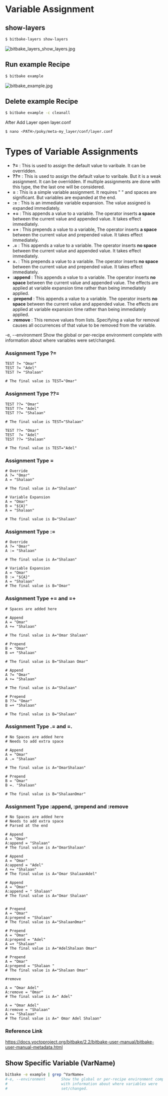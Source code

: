 # Variable Assignment

## show-layers
```bash
$ bitbake-layers show-layers
```
![bitbake_layers_show_layers.jpg](./bitbake_layers_show_layers.jpg)

##  Run example Recipe
```bash
$ bitbake example
```
![bitbake_example.jpg](./bitbake_example.jpg)

## Delete example Recipe
```bash
$ bitbake example -c cleanall
```
After Add Layer
open layer.conf
```bash 
$ nano <PATH>/poky/meta-my_layer/conf/layer.conf
```

# Types of Variable Assignments
* **?=**   : This is used to assign the default value to varibale. It can be overridden.
* **??=** : This is used to assign the default value to varibale. But it is a weak assignment. It can be overridden. If multiple assignments are done with this type, the the last one will be considered.
* **=**   : This is a simple variable assignment. It requires " " and spaces are significant. But variables are expanded at the end.
* **:=** : This is an immediate variable expansion. The value assigned is expanded immediately.
* **+=** : This appends a value to a variable. The operator inserts **a space** between the current value and appended value. It takes effect immediately.
* **=+** : This prepends a value to a variable, The operator inserts **a space** between the current value and prepended value. It takes effect immediately.
* **.=** :  This appends a value to a variable. The operator inserts **no space** between the current value and appended value. It takes effect immediately.
* **=.** : This prepends a value to a variable. The operator inserts **no space** between the current value and prepended value. It takes effect immediately.
* **:append** :  This appends a value to a variable. The operator inserts **no space** between the current value and appended value.  The effects are applied at variable expansion time rather than being immediately applied.
* **:prepend** :  This appends a value to a variable. The operator inserts **no space** between the current value and appended value. The effects are applied at variable expansion time rather than being immediately applied.
* **:remove** : This remove values from lists. Specifying a value for removal causes all occurrences of that value to be removed from the variable.








-e, --environment   Show the global or per-recipe environment complete
                    with information about where variables were set/changed.


### Assignment Type ?= 

```bitbake
TEST ?= "Omar"
TEST ?= "Adel"
TEST ?= "Shalaan"

# The final value is TEST="Omar" 
```

### Assignment Type ??= 

```bitbake
TEST ??= "Omar"
TEST ??= "Adel"
TEST ??= "Shalaan"

# The final value is TEST="Shalaan" 
```

```bitbake
TEST ??= "Omar"
TEST  ?= "Adel"
TEST ??= "Shalaan"

# The final value is TEST="Adel" 
```

### Assignment Type = 

```bitbake
# Override
A ?= "Omar"
A = "Shalaan"

# The final value is A="Shalaan" 

# Variable Expansion
A = "Omar"
B = "${A}"
A = "Shalaan"

# The final value is B="Shalaan" 
```

### Assignment Type := 

```bitbake
# Override
A ?= "Omar"
A := "Shalaan"

# The final value is A="Shalaan" 

# Variable Expansion
A = "Omar"
B := "${A}"
A = "Shalaan"
# The final value is B="Omar" 
```

### Assignment Type +=  and =+

```bitbake
# Spaces are added here

# Append
A = "Omar"
A += "Shalaan"

# The final value is A="Omar Shalaan" 

# Prepend
B = "Omar"
B =+ "Shalaan"

# The final value is B="Shalaan Omar"

# Append
A ?= "Omar"
A += "Shalaan"

# The final value is A="Shalaan"

# Prepend
B ??= "Omar"
B =+ "Shalaan"

# The final value is B="Shalaan"
```

### Assignment Type .=  and =.

```bitbake
# No Spaces are added here
# Needs to add extra space

# Append
A = "Omar"
A .= "Shalaan"

# The final value is A="OmarShalaan" 

# Prepend
B = "Omar"
B =. "Shalaan"

# The final value is B="ShalaanOmar"
```

### Assignment Type :append, :prepend and :remove

```bitbake
# No Spaces are added here
# Needs to add extra space
# Parsed at the end

# Append
A = "Omar"
A:append = "Shalaan"
# The final value is A="OmarShalaan" 

# Append
A = "Omar"
A:append = "Adel"
A += "Shalaan"
# The final value is A="Omar ShalaanAdel" 

# Append
A = "Omar"
A:append = " Shalaan"
# The final value is A="Omar Shalaan" 


# Prepend
A = "Omar"
A:prepend = "Shalaan"
# The final value is A="ShalaanOmar" 

# Prepend
A = "Omar"
A:prepend = "Adel"
A =+ "Shalaan"
# The final value is A="AdelShalaan Omar" 

# Prepend
A = "Omar"
A:prepend = "Shalaan "
# The final value is A="Shalaan Omar" 

#remove

A = "Omar Adel"
A:remove = "Omar"
# The final value is A=" Adel" 

A = "Omar Adel"
A:remove = "Shalaan"
A += "Shalaan"
# The final value is A=" Omar Adel Shalaan" 
```


### Reference Link

https://docs.yoctoproject.org/bitbake/2.2/bitbake-user-manual/bitbake-user-manual-metadata.html

## Show Specific Variable (VarName)
```bash
bitbake -e example | grep ^VarName=
#-e, --environment       Show the global or per-recipe environment complete
#                        with information about where variables were
#                        set/changed.

```